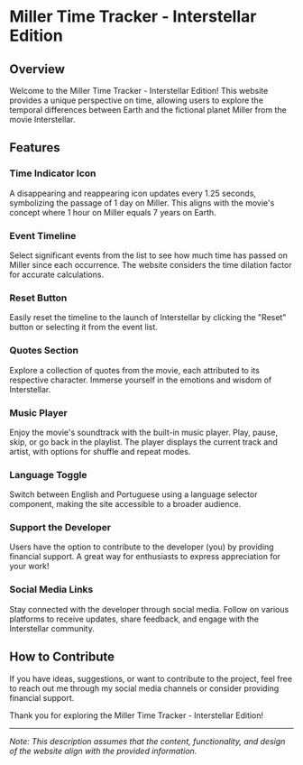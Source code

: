 # Miller Time Tracker - Interstellar Edition

## Overview

Welcome to the Miller Time Tracker - Interstellar Edition! This website provides a unique perspective on time, allowing users to explore the temporal differences between Earth and the fictional planet Miller from the movie Interstellar.

## Features

### Time Indicator Icon

A disappearing and reappearing icon updates every 1.25 seconds, symbolizing the passage of 1 day on Miller. This aligns with the movie's concept where 1 hour on Miller equals 7 years on Earth.

### Event Timeline

Select significant events from the list to see how much time has passed on Miller since each occurrence. The website considers the time dilation factor for accurate calculations.

### Reset Button

Easily reset the timeline to the launch of Interstellar by clicking the "Reset" button or selecting it from the event list.

### Quotes Section

Explore a collection of quotes from the movie, each attributed to its respective character. Immerse yourself in the emotions and wisdom of Interstellar.

### Music Player

Enjoy the movie's soundtrack with the built-in music player. Play, pause, skip, or go back in the playlist. The player displays the current track and artist, with options for shuffle and repeat modes.

### Language Toggle

Switch between English and Portuguese using a language selector component, making the site accessible to a broader audience.

### Support the Developer

Users have the option to contribute to the developer (you) by providing financial support. A great way for enthusiasts to express appreciation for your work!

### Social Media Links

Stay connected with the developer through social media. Follow on various platforms to receive updates, share feedback, and engage with the Interstellar community.

## How to Contribute

If you have ideas, suggestions, or want to contribute to the project, feel free to reach out me through my social media channels or consider providing financial support.

Thank you for exploring the Miller Time Tracker - Interstellar Edition!

---

*Note: This description assumes that the content, functionality, and design of the website align with the provided information.*
